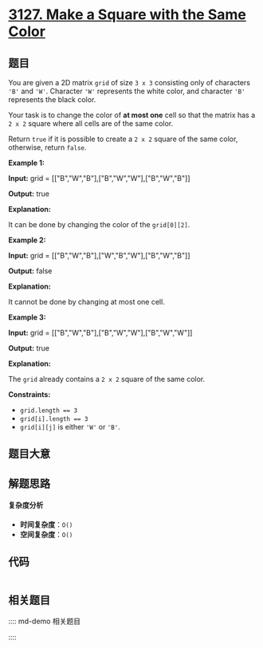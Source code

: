 # [3127. Make a Square with the Same Color](https://leetcode.com/problems/make-a-square-with-the-same-color/)

## 题目

You are given a 2D matrix `grid` of size `3 x 3` consisting only of characters
`'B'` and `'W'`. Character `'W'` represents the white color, and character
`'B'` represents the black color.

Your task is to change the color of **at most one** cell so that the matrix
has a `2 x 2` square where all cells are of the same color.

Return `true` if it is possible to create a `2 x 2` square of the same color,
otherwise, return `false`.

**Example 1:**

**Input:** grid = [["B","W","B"],["B","W","W"],["B","W","B"]]

**Output:** true

**Explanation:**

It can be done by changing the color of the `grid[0][2]`.

**Example 2:**

**Input:** grid = [["B","W","B"],["W","B","W"],["B","W","B"]]

**Output:** false

**Explanation:**

It cannot be done by changing at most one cell.

**Example 3:**

**Input:** grid = [["B","W","B"],["B","W","W"],["B","W","W"]]

**Output:** true

**Explanation:**

The `grid` already contains a `2 x 2` square of the same color.

**Constraints:**

- `grid.length == 3`
- `grid[i].length == 3`
- `grid[i][j]` is either `'W'` or `'B'`.

## 题目大意

## 解题思路

#### 复杂度分析

- **时间复杂度**：`O()`
- **空间复杂度**：`O()`

## 代码

```javascript

```

## 相关题目

:::: md-demo 相关题目

::::
